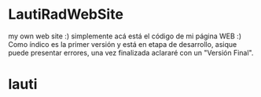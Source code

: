 # LautiRadWebSite
my own web site :)
simplemente acá está el código de mi página WEB :)
Como índico es la primer versión y está en etapa de desarrollo, asique puede presentar errores, una vez finalizada aclararé con un "Versión Final".
# lauti
